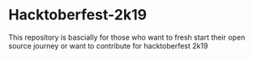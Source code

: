# Hacktoberfest-2k19
This repository is bascially for those who want to fresh start their open source journey or want to contribute for hacktoberfest 2k19
